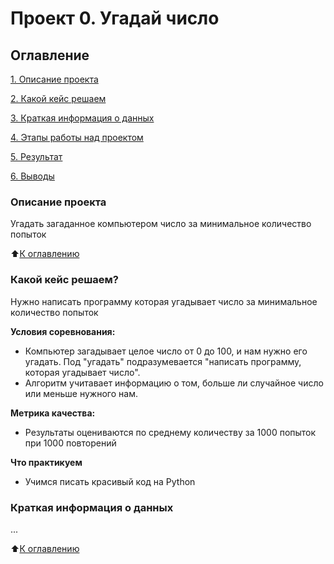 #  Проект 0. Угадай число

## Оглавление
[1. Описание проекта](https://github.com/iampeterpanda/sf_data_science/tree/main/project_0/README.md#Описание-проекта)

[2. Какой кейс решаем](https://github.com/iampeterpanda/sf_data_science/tree/main/project_0/README.md#Какой-кейс-решаем)

[3. Краткая информация о данных](https://github.com/iampeterpanda/sf_data_science/tree/main/project_0/README.md#Краткая-информация-о-данных)

[4. Этапы работы над проектом](https://github.com/iampeterpanda/sf_data_science/tree/main/project_0/README.md#Этапы-работы-над-проектом)

[5. Результат](https://github.com/iampeterpanda/sf_data_science/tree/main/project_0/README.md#Результат)

[6. Выводы](https://github.com/iampeterpanda/sf_data_science/tree/main/project_0/README.md#Выводы)

### Описание проекта
Угадать загаданное компьютером число за минимальное количество попыток

:arrow_up:[К оглавлению](https://github.com/iampeterpanda/sf_data_science/tree/main/project_0/README.md#Оглавление)

### Какой кейс решаем?
Нужно написать программу которая угадывает число за минимальное количество попыток

**Условия соревнования:**
- Компьютер загадывает целое число от 0 до 100, и нам нужно его угадать. Под "угадать" подразумевается "написать программу, которая угадывает число".
- Алгоритм учитавает информацию о том, больше ли случайное число или меньше нужного нам. 

**Метрика качества:**
- Результаты оцениваются по среднему количеству за 1000 попыток при 1000 повторений

**Что практикуем**
- Учимся писать красивый код на Python

### Краткая информация о данных
...

:arrow_up:[К оглавлению](https://github.com/iampeterpanda/sf_data_science/tree/main/project_0/README.md#Оглавление)